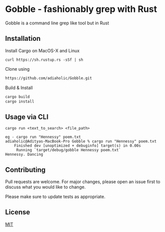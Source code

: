 # Gobble - fashionably grep with Rust

Gobble is a command line grep like tool but in Rust


## Installation

Install Cargo on MacOS-X and Linux
```
curl https://sh.rustup.rs -sSf | sh
```

Clone using 
```bash
https://github.com/adiaholic/Gobble.git
```

Build & Install
```bash
cargo build
cargo install
```

## Usage via CLI
```
cargo run <text_to_search> <file_path>

eg - cargo run "Hennessy" poem.txt
adiaholic@Adityas-MacBook-Pro Gobble % cargo run "Hennessy" poem.txt
    Finished dev [unoptimized + debuginfo] target(s) in 0.00s
     Running `target/debug/gobble Hennessy poem.txt`
Hennessy. Dancing
```

## Contributing
Pull requests are welcome. For major changes, please open an issue first to discuss what you would like to change.

Please make sure to update tests as appropriate.

## License
[MIT](https://choosealicense.com/licenses/mit/)